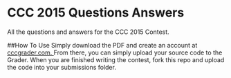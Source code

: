 # CCC 2015 Questions Answers
All the questions and answers for the CCC 2015 Contest.  

##How To Use
Simply download the PDF and create an account at <a href="cccgrader.com">cccgrader.com. </a> From there, you can simply upload your source code to the Grader. When you are finished writing the contest, fork this repo and upload the code into your submissions folder.
